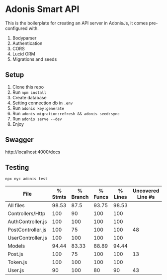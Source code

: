 # Adonis Smart API

This is the boilerplate for creating an API server in AdonisJs, it comes pre-configured with.

1. Bodyparser
2. Authentication
3. CORS
4. Lucid ORM
5. Migrations and seeds

## Setup

1. Clone this repo 
2. Run `npm install`
3. Create database
4. Setting connection db in `.env`
5. Run `adonis key:generate`
6. Run `adonis migration:refresh && adonis seed:sync`
7. Run `adonis serve --dev`
8. Enjoy

## Swagger

http://localhost:4000/docs

## Testing

`npx nyc adonis test`



File                | % Stmts | % Branch | % Funcs | % Lines | Uncovered Line #s 
--------------------|---------|----------|---------|---------|-------------------
All files           |   98.53 |     87.5 |   93.75 |   98.53 |                   
 Controllers/Http   |     100 |       90 |     100 |     100 |                   
  AuthController.js |     100 |      100 |     100 |     100 |                   
  PostController.js |     100 |       75 |     100 |     100 | 48                
  UserController.js |     100 |      100 |     100 |     100 |                   
 Models             |   94.44 |    83.33 |   88.89 |   94.44 |                   
  Post.js           |     100 |       75 |     100 |     100 | 13                
  Token.js          |     100 |      100 |     100 |     100 |                   
  User.js           |      90 |      100 |      80 |      90 | 43                






